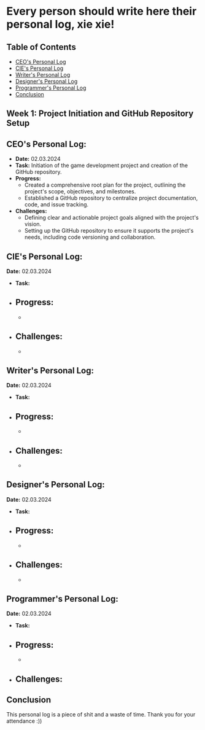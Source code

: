# Every person should write here their personal log, xie xie!

## Table of Contents

- [CEO's Personal Log](#ceos-personal-log)
- [CIE's Personal Log](#cie-s-personal-log)
- [Writer's Personal Log](#writers-personal-log)
- [Designer's Personal Log](#designers-personal-log)
- [Programmer's Personal Log](#programmers-personal-log)
- [Conclusion](#conclusion)



## Week 1: Project Initiation and GitHub Repository Setup

## CEO's Personal Log: 

- **Date:** 02.03.2024
- **Task:** Initiation of the game development project and creation of the GitHub repository.
- **Progress:**
    - Created a comprehensive root plan for the project, outlining the project's scope, objectives, and milestones.
    - Established a GitHub repository to centralize project documentation, code, and issue tracking.
- **Challenges:**
    - Defining clear and actionable project goals aligned with the project's vision.
    - Setting up the GitHub repository to ensure it supports the project's needs, including code versioning and collaboration.

## CIE's Personal Log: 

**Date:** 02.03.2024
- **Task:** 
- **Progress:**
    - 
    - 
- **Challenges:**
    - 
    - 

## Writer's Personal Log: 

**Date:** 02.03.2024
- **Task:** 
- **Progress:**
    - 
    - 
- **Challenges:**
    - 
    - 

## Designer's Personal Log:

**Date:** 02.03.2024
- **Task:** 
- **Progress:**
    - 
    - 
- **Challenges:**
    - 
    - 


## Programmer's Personal Log:

**Date:** 02.03.2024
- **Task:** 
- **Progress:**
    - 
    - 
- **Challenges:**
    - 
 
## Conclusion

This personal log is a piece of shit and a waste of time. Thank you for your attendance :))
